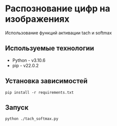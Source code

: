 # Распознование цифр на изображениях
Использование функций активации tach и softmax

## Используемые технологии
* Python - v3.10.6
* pip - v22.0.2

## Установка зависимостей
~~~
pip install -r requirements.txt
~~~

## Запуск
~~~bash
python ./tach_softmax.py
~~~
